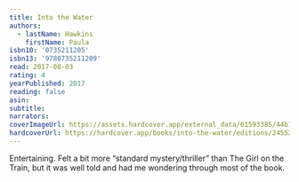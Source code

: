 ```yaml
---
title: Into the Water
authors:
  - lastName: Hawkins
    firstName: Paula
isbn10: '0735211205'
isbn13: '9780735211209'
read: 2017-08-03
rating: 4
yearPublished: 2017
reading: false
asin:
subtitle:
narrators:
coverImageUrl: https://assets.hardcover.app/external_data/61593385/44b1461b9afe0c3c9717344c4ea5f76567b18069.jpeg
hardcoverUrl: https://hardcover.app/books/into-the-water/editions/24552571
---
```


Entertaining. Felt a bit more “standard mystery/thriller” than The Girl on the Train, but it was well told and had me wondering through most of the book.
